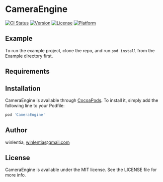 # CameraEngine

[![CI Status](https://img.shields.io/travis/winlentia/CameraEngine.svg?style=flat)](https://travis-ci.org/winlentia/CameraEngine)
[![Version](https://img.shields.io/cocoapods/v/CameraEngine.svg?style=flat)](https://cocoapods.org/pods/CameraEngine)
[![License](https://img.shields.io/cocoapods/l/CameraEngine.svg?style=flat)](https://cocoapods.org/pods/CameraEngine)
[![Platform](https://img.shields.io/cocoapods/p/CameraEngine.svg?style=flat)](https://cocoapods.org/pods/CameraEngine)

## Example

To run the example project, clone the repo, and run `pod install` from the Example directory first.

## Requirements

## Installation

CameraEngine is available through [CocoaPods](https://cocoapods.org). To install
it, simply add the following line to your Podfile:

```ruby
pod 'CameraEngine'
```

## Author

winlentia, winlentia@gmail.com

## License

CameraEngine is available under the MIT license. See the LICENSE file for more info.
